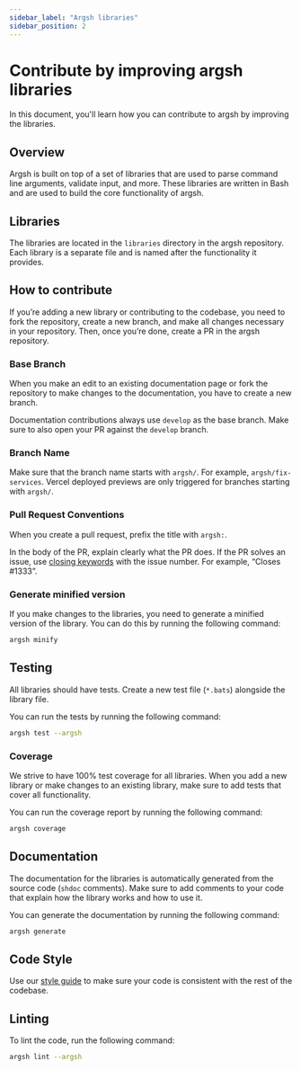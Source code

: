 ```yaml
---
sidebar_label: "Argsh libraries"
sidebar_position: 2
---
```


# Contribute by improving argsh libraries

In this document, you'll learn how you can contribute to argsh by improving the libraries.

## Overview

Argsh is built on top of a set of libraries that are used to parse command line arguments, validate input, and more. These libraries are written in Bash and are used to build the core functionality of argsh.

## Libraries

The libraries are located in the `libraries` directory in the argsh repository. Each library is a separate file and is named after the functionality it provides.

## How to contribute

If you’re adding a new library or contributing to the codebase, you need to fork the repository, create a new branch, and make all changes necessary in your repository. Then, once you’re done, create a PR in the argsh repository.

### Base Branch

When you make an edit to an existing documentation page or fork the repository to make changes to the documentation, you have to create a new branch.

Documentation contributions always use `develop` as the base branch. Make sure to also open your PR against the `develop` branch.

### Branch Name

Make sure that the branch name starts with `argsh/`. For example, `argsh/fix-services`. Vercel deployed previews are only triggered for branches starting with `argsh/`.

### Pull Request Conventions

When you create a pull request, prefix the title with `argsh:`.

<!-- vale off -->

In the body of the PR, explain clearly what the PR does. If the PR solves an issue, use [closing keywords](https://docs.github.com/en/issues/tracking-your-work-with-issues/linking-a-pull-request-to-an-issue#linking-a-pull-request-to-an-issue-using-a-keyword) with the issue number. For example, “Closes #1333”.

<!-- vale on -->

### Generate minified version

If you make changes to the libraries, you need to generate a minified version of the library. You can do this by running the following command:

```bash
argsh minify
```

## Testing

All libraries should have tests. Create a new test file (`*.bats`) alongside the library file.

You can run the tests by running the following command:

```bash
argsh test --argsh
```

### Coverage

We strive to have 100% test coverage for all libraries. When you add a new library or make changes to an existing library, make sure to add tests that cover all functionality.

You can run the coverage report by running the following command:

```bash
argsh coverage
```

## Documentation

The documentation for the libraries is automatically generated from the source code (`shdoc` comments). Make sure to add comments to your code that explain how the library works and how to use it.

You can generate the documentation by running the following command:

```bash
argsh generate
```

## Code Style

Use our [style guide](https://arg.sh/styleguide) to make sure your code is consistent with the rest of the codebase.

## Linting

To lint the code, run the following command:

```bash
argsh lint --argsh
```